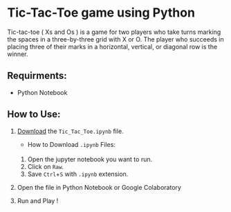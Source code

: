 # Tic-Tac-Toe game using Python #


Tic-tac-toe ( Xs and Os ) is a game for two players who take turns marking the spaces in a three-by-three grid with X or O. The player who succeeds in placing three of their marks in a horizontal, vertical, or diagonal row is the winner.

## Requirments: ##

* Python Notebook

## How to Use: ##

1. [Download](https://github.com/harshitv-10/tic-tac-toe-using-python/blob/main/Tic_Tac_Toe.ipynb) the `Tic_Tac_Toe.ipynb` file.

   * How to Download `.ipynb` Files: <br></br>
    1. Open the jupyter notebook you want to run.
    2. Click on `Raw`.
    3. Save `Ctrl`+`S` with `.ipynb` extension.
3. Open the file in Python Notebook or Google Colaboratory
4. Run and Play !


